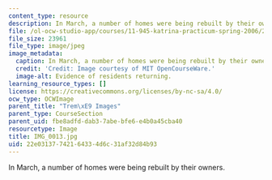 ```yaml
---
content_type: resource
description: In March, a number of homes were being rebuilt by their owners.
file: /ol-ocw-studio-app/courses/11-945-katrina-practicum-spring-2006/22e03137742164334d6c31af32d84b93_IMG_0013.jpg
file_size: 23961
file_type: image/jpeg
image_metadata:
  caption: In March, a number of homes were being rebuilt by their owners.
  credit: 'Credit: Image courtesy of MIT OpenCourseWare.'
  image-alt: Evidence of residents returning.
learning_resource_types: []
license: https://creativecommons.org/licenses/by-nc-sa/4.0/
ocw_type: OCWImage
parent_title: "Trem\xE9 Images"
parent_type: CourseSection
parent_uid: fbe8adfd-dab3-7abe-bfe6-e4b0a45cba40
resourcetype: Image
title: IMG_0013.jpg
uid: 22e03137-7421-6433-4d6c-31af32d84b93
---
```

In March, a number of homes were being rebuilt by their owners.